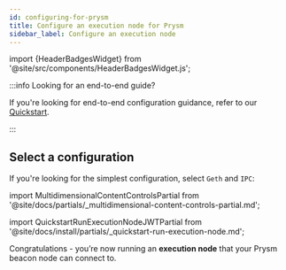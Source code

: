 ```yaml
---
id: configuring-for-prysm
title: Configure an execution node for Prysm
sidebar_label: Configure an execution node
---
```


import {HeaderBadgesWidget} from '@site/src/components/HeaderBadgesWidget.js';

<HeaderBadgesWidget />

:::info Looking for an end-to-end guide?

If you're looking for end-to-end configuration guidance, refer to our [Quickstart](../install/install-with-script.md).

:::

<div className='execution-node-guide'>

## Select a configuration 

If you're looking for the simplest configuration, select `Geth` and `IPC`:

import MultidimensionalContentControlsPartial from '@site/docs/partials/_multidimensional-content-controls-partial.md';

<MultidimensionalContentControlsPartial />

<div className='hide-tabs'>

import QuickstartRunExecutionNodeJWTPartial from '@site/docs/install/partials/_quickstart-run-execution-node.md';

<QuickstartRunExecutionNodeJWTPartial />

Congratulations - you’re now running an <strong>execution node</strong> that your Prysm beacon node can connect to.

</div>

</div>

